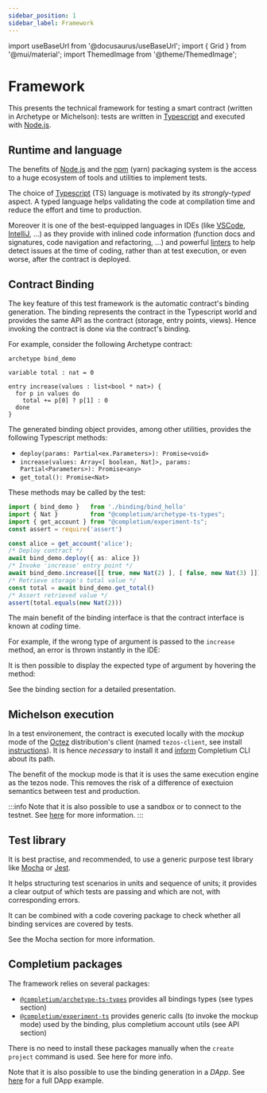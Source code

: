 ```yaml
---
sidebar_position: 1
sidebar_label: Framework
---
```

import useBaseUrl from '@docusaurus/useBaseUrl';
import { Grid } from '@mui/material';
import ThemedImage from '@theme/ThemedImage';

# Framework

This presents the technical framework for testing a smart contract (written in Archetype or Michelson): tests are written in [Typescript](https://www.typescriptlang.org/) and executed with [Node.js](https://nodejs.org/en/).

## Runtime and language

The benefits of [Node.js](https://nodejs.org/en/) and the [npm](https://www.npmjs.com/) (yarn) packaging system is the access to a huge ecosystem of tools and utilities to implement tests.

The choice of [Typescript](https://www.typescriptlang.org/) (TS) language is motivated by its *strongly-typed* aspect. A typed language helps validating the code at compilation time and reduce the effort and time to production.

Moreover it is one of the best-equipped languages in IDEs (like [VSCode](https://code.visualstudio.com/), [IntelliJ](https://www.jetbrains.com/help/idea/typescript-support.html), ...) as they provide with inlined code information (function docs and signatures, code navigation and refactoring, ...) and powerful [linters](https://www.testim.io/blog/what-is-a-linter-heres-a-definition-and-quick-start-guide/) to help detect issues at the time of coding, rather than at test execution, or even worse, after the contract is deployed.

## Contract Binding

The key feature of this test framework is the automatic contract's binding generation. The binding represents the contract in the Typescript world and provides the same API as the contract (storage, entry points, views). Hence invoking the contract is done via the contract's binding.

For example, consider the following Archetype contract:

```archetype title="bind_demo.arl"
archetype bind_demo

variable total : nat = 0

entry increase(values : list<bool * nat>) {
  for p in values do
    total += p[0] ? p[1] : 0
  done
}
```

The generated binding object provides, among other utilities, provides the following Typescript methods:
* `deploy(params: Partial<ex.Parameters>): Promise<void>`
* `increase(values: Array<[ boolean, Nat]>, params: Partial<Parameters>): Promise<any>`
* `get_total(): Promise<Nat>`

These methods may be called by the test:
```ts title="test.ts"
import { bind_demo }   from './binding/bind_hello'
import { Nat }         from "@completium/archetype-ts-types";
import { get_account } from "@completium/experiment-ts";
const assert = require('assert')

const alice = get_account('alice');
/* Deploy contract */
await bind_demo.deploy({ as: alice })
/* Invoke 'increase' entry point */
await bind_demo.increase([[ true, new Nat(2) ], [ false, new Nat(3) ]])
/* Retrieve storage's total value */
const total = await bind_demo.get_total()
/* Assert retrieved value */
assert(total.equals(new Nat(2)))
```

The main benefit of the binding interface is that the contract interface is known at *coding* time.

For example, if the wrong type of argument is passed to the `increase` method, an error is thrown instantly in the IDE:

<Grid container>
<Grid item md={10} xs={12}>
<ThemedImage
  alt="Buld DApp"
  width="100%"
  sources={{
    light: useBaseUrl('img/binding/bind1_light.png'),
    dark: useBaseUrl('img/binding/bind1.png'),
  }}
/>
</Grid>
</Grid>

It is then possible to display the expected type of argument by hovering the method:

<Grid container>
<Grid item md={11} xs={12}>
<ThemedImage
  alt="Buld DApp"
  width="100%"
  sources={{
    light: useBaseUrl('img/binding/bind2_light.png'),
    dark: useBaseUrl('img/binding/bind2.png'),
  }}
/>
</Grid>
</Grid>

See the binding section for a detailed presentation.

## Michelson execution

In a test environement, the contract is executed locally with the *mockup* mode of the [Octez](https://research-development.nomadic-labs.com/announcing-octez.html) distribution's client (named `tezos-client`, see install [instructions](https://assets.tqtezos.com/docs/setup/1-tezos-client/)). It is hence *necessary* to install it and [inform](https://completium.com/docs/cli/network#mockup) Completium CLI about its path.

The benefit of the mockup mode is that it is uses the same execution engine as the tezos node. This removes the risk of a difference of exectuion semantics between test and production.

:::info
Note that it is also possible to use a sandbox or to connect to the testnet. See [here](https://completium.com/docs/cli/network) for more information.
:::

## Test library

It is best practise, and recommended, to use a generic purpose test library like [Mocha](https://mochajs.org/) or [Jest](https://jestjs.io/).

It helps structuring test scenarios in units and sequence of units; it provides a clear output of which tests are passing and which are not, with corresponding errors.

It can be combined with a code covering package to check whether all binding services are covered by tests.

See the Mocha section for more information.

## Completium packages

The framework relies on several packages:

* [`@completium/archetype-ts-types`](https://www.npmjs.com/package/@completium/archetype-ts-types) provides all bindings types (see types section)
* [`@completium/experiment-ts`](https://www.npmjs.com/package/@completium/experiment-ts) provides generic calls (to invoke the mockup mode) used by the binding, plus completium account utils (see API section)

There is no need to install these packages manually when the `create project` command is used. See here for more info.

Note that it is also possible to use the binding generation in a *DApp*. See [here](http://localhost:3000/docs/dapps/example/) for a full DApp example.